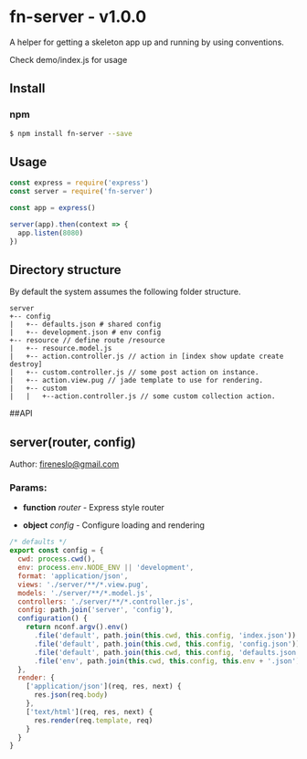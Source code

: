
fn-server - v1.0.0
===
A helper for getting a skeleton app up and running by using conventions.

Check demo/index.js for usage
## Install
### npm
```bash
$ npm install fn-server --save
```
## Usage
```js
const express = require('express')
const server = require('fn-server')

const app = express()

server(app).then(context => {
  app.listen(8080)
})

```

## Directory structure
By default the system assumes the following folder structure.

```
server
+-- config
|   +-- defaults.json # shared config
|   +-- development.json # env config
+-- resource // define route /resource
|   +-- resource.model.js
|   +-- action.controller.js // action in [index show update create destroy]
|   +-- custom.controller.js // some post action on instance.
|   +-- action.view.pug // jade template to use for rendering.
|   +-- custom
|   |   +--action.controller.js // some custom collection action.
```

##API

## server(router, config)

Author: fireneslo@gmail.com

### Params:

* **function** *router* - Express style router

* **object** *config* - Configure loading and rendering

```js
/* defaults */
export const config = {
  cwd: process.cwd(),
  env: process.env.NODE_ENV || 'development',
  format: 'application/json',
  views: './server/**/*.view.pug',
  models: './server/**/*.model.js',
  controllers: './server/**/*.controller.js',
  config: path.join('server', 'config'),
  configuration() {
    return nconf.argv().env()
      .file('default', path.join(this.cwd, this.config, 'index.json'))
      .file('default', path.join(this.cwd, this.config, 'config.json'))
      .file('default', path.join(this.cwd, this.config, 'defaults.json'))
      .file('env', path.join(this.cwd, this.config, this.env + '.json'))
  },
  render: {
    ['application/json'](req, res, next) {
      res.json(req.body)
    },
    ['text/html'](req, res, next) {
      res.render(req.template, req)
    }
  }
}
```
